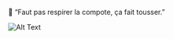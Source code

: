 🍎 “Faut pas respirer la compote, ça fait tousser.”

![Alt Text](https://media.giphy.com/media/xa9LoMDoCiZuU/giphy.gif)
